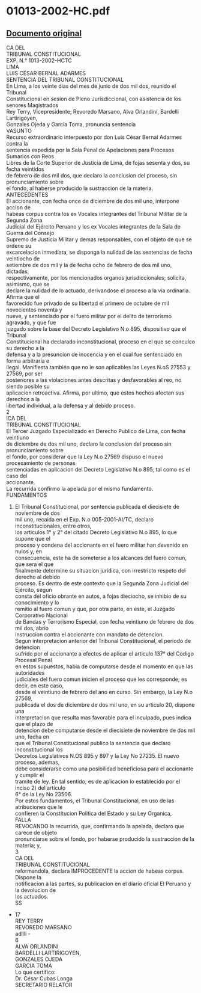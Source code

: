 
01013-2002-HC.pdf
=================
  
[Documento original](https://tc.gob.pe/jurisprudencia/2002/01013-2002-HC.pdf)  
---  
CA DEL  
TRIBUNAL CONSTITUCIONAL  
EXP. N.° 1013-2002-HCTC  
LIMA  
LUIS CÉSAR BERNAL ADARMES  
SENTENCIA DEL TRIBUNAL CONSTITUCIONAL  
En Lima, a los veinte dias del mes de junio de dos mil dos, reunido el Tribunal  
Constitucional en sesion de Pleno Jurisdiccional, con asistencia de los senores Magistrados  
Rey Terry, Vicepresidente; Revoredo Marsano, Alva Orlandini, Bardelli Lartirigoyen,  
Gonzales Ojeda y Garcia Toma, pronuncia sentencia  
VASUNTO  
Recurso extraordinario interpuesto por don Luis César Bernal Adarmes contra la  
sentencia expedida por la Sala Penal de Apelaciones para Procesos Sumarios con Reos  
Libres de la Corte Superior de Justicia de Lima, de fojas sesenta y dos, su fecha veintidos  
de febrero de dos mil dos, que declaro la conclusion del proceso, sin pronunciamiento sobre  
el fondo, al haberse producido la sustraccion de la materia.  
ANTECEDENTES  
El accionante, con fecha once de diciembre de dos mil uno, interpone accion de  
habeas corpus contra los ex Vocales integrantes del Tribunal Militar de la Segunda Zona  
Judicial del Ejército Peruano y los ex Vocales integrantes de la Sala de Guerra del Consejo  
Supremo de Justicia Militar y demas responsables, con el objeto de que se ordene su  
excarcelacion inmediata, se disponga la nulidad de las sentencias de fecha veintiocho de  
setiembre de dos mil y la de fecha ocho de febrero de dos mil uno, dictadas,  
respectivamente, por los mencionados organos jurisdiccionales; solicita, asimismo, que se  
declare la nulidad de lo actuado, derivandose el proceso a la via ordinaria. Afirma que el  
favorecido fue privado de su libertad el primero de octubre de mil novecientos noventa y  
nueve, y sentenciado por el fuero militar por el delito de terrorismo agravado, y que fue  
juzgado sobre la base del Decreto Legislativo N.o 895, dispositivo que el Tribunal  
Constitucional ha declarado inconstitucional, proceso en el que se conculco su derecho a la  
defensa y a la presuncion de inocencia y en el cual fue sentenciado en forma arbitraria e  
ilegal. Manifiesta también que no le son aplicables las Leyes N.oS 27553 y 27569, por ser  
posteriores a las violaciones antes descritas y desfavorables al reo, no siendo posible su  
aplicacion retroactiva. Afirma, por ultimo, que estos hechos afectan sus derechos a la  
libertad individual, a la defensa y al debido proceso.  
2  
ICA DEL  
TRIBUNAL CONSTITUCIONAL  
El Tercer Juzgado Especializado en Derecho Publico de Lima, con fecha veintiuno  
de diciembre de dos mil uno, declaro la conclusion del proceso sin pronunciamiento sobre  
el fondo, por considerar que la Ley N.o 27569 dispuso el nuevo procesamiento de personas  
sentenciadas en aplicacion del Decreto Legislativo N.o 895, tal como es el caso del  
accionante.  
La recurrida confirmo la apelada por el mismo fundamento.  
FUNDAMENTOS  
1. El Tribunal Constitucional, por sentencia publicada el diecisiete de noviembre de dos  
mil uno, recaida en el Exp. N.o 005-2001-AI/TC, declaro inconstitucionales, entre otros,  
los articulos 1° y 2° del citado Decreto Legislativo N.o 895, lo que supone que el  
proceso y condena del accionante en el fuero militar han devenido en nulos y, en  
consecuencia, este ha de someterse a los alcances del fuero comun, que sera el que  
finalmente determine su situacion juridica, con irrestricto respeto del derecho al debido  
proceso. Es dentro de este contexto que la Segunda Zona Judicial del Ejército, segun  
consta del oficio obrante en autos, a fojas dieciocho, se inhibio de su conocimiento y lo  
remitio al fuero comun y que, por otra parte, en este, el Juzgado Corporativo Nacional  
de Bandas y Terrorismo Especial, con fecha veintiuno de febrero de dos mil dos, abrio  
instruccion contra el accionante con mandato de detencion.  
Segun interpretacion anterior del Tribunal Constitucional, el periodo de detencion  
sufrido por el accionante a efectos de aplicar el articulo 137° del Codigo Procesal Penal  
en estos supuestos, habia de computarse desde el momento en que las autoridades  
judiciales del fuero comun inicien el proceso que les corresponde; es decir, en este caso,  
desde el veintiuno de febrero del ano en curso. Sin embargo, la Ley N.o 27569,  
publicada el dos de diciembre de dos mil uno, en su articulo 20, dispone una  
interpretacion que resulta mas favorable para el inculpado, pues indica que el plazo de  
detencion debe computarse desde el diecisiete de noviembre de dos mil uno, fecha en  
que el Tribunal Constitucional publico la sentencia que declaro inconstitucional los  
Decretos Legislativos N.OS 895 y 897 y la Ley No 27235. El nuevo proceso, ademas,  
debe considerarse como una posibilidad beneficiosa para el accionante y cumplir el  
tramite de ley. En tal sentido, es de aplicacion lo establecido por el inciso 2) del articulo  
6° de la Ley No 23506.  
Por estos fundamentos, el Tribunal Constitucional, en uso de las atribuciones que le  
confieren la Constitucion Politica del Estado y su Ley Organica,  
FALLA  
REVOCANDO la recurrida, que, confirmando la apelada, declaro que carece de objeto  
pronunciarse sobre el fondo, por haberse producido la sustraccion de la materia; y,  
3  
CA DEL  
TRIBUNAL CONSTITUCIONAL  
reformandola, declara IMPROCEDENTE la accion de habeas corpus. Dispone la  
notificacion a las partes, su publicacion en el diario oficial El Peruano y la devolucion de  
los actuados.  
SS  
- 17  
REY TERRY  
REVOREDO MARSANO  
adllli -  
6  
ALVA ORLANDINI  
BARDELLI LARTIRIGOYEN,  
GONZALES OJEDA  
GARCIA TOMA  
Lo que certifico:  
Dr. César Cubas Longa  
SECRETARIO RELATOR